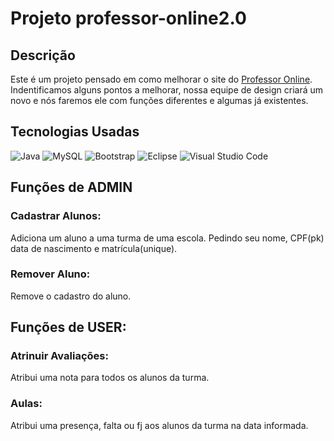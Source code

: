 # Projeto professor-online2.0

## Descrição

Este é um projeto pensado em como melhorar o site do [Professor Online](https://professoronline.sed.sc.gov.br/CadLoginProfCaptchaCopy1.aspx). Indentificamos alguns pontos a melhorar, nossa equipe de design criará um novo e nós faremos ele com funções diferentes e  algumas já existentes.

## Tecnologias Usadas

![Java](https://img.shields.io/badge/java-%23ED8B00.svg?style=for-the-badge&logo=openjdk&logoColor=white) 
![MySQL](https://img.shields.io/badge/mysql-4479A1.svg?style=for-the-badge&logo=mysql&logoColor=white) 
![Bootstrap](https://img.shields.io/badge/bootstrap-%238511FA.svg?style=for-the-badge&logo=bootstrap&logoColor=white)
![Eclipse](https://img.shields.io/badge/Eclipse-FE7A16.svg?style=for-the-badge&logo=Eclipse&logoColor=white)
![Visual Studio Code](https://img.shields.io/badge/Visual%20Studio%20Code-0078d7.svg?style=for-the-badge&logo=visual-studio-code&logoColor=white)

## Funções de ADMIN

### Cadastrar Alunos:
Adiciona um aluno a uma turma de uma escola. Pedindo seu nome, CPF(pk) data de nascimento e matrícula(unique).

### Remover Aluno:
Remove o cadastro do aluno.

## Funções de USER:

### Atrinuir Avaliações: 
Atribui uma nota para todos os alunos da turma.

### Aulas:
Atribui uma presença, falta ou fj aos alunos da turma na data informada.

